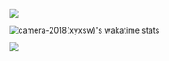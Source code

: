 ![](https://github-readme-stats-xyxsw.vercel.app/api/top-langs/?username=camera-2018&hide_title=true&hide_border=true&layout=default&langs_count=6&text_color=000&icon_color=fff&theme=graywhite&card_width=495)

[![camera-2018(xyxsw)'s wakatime stats](https://github-readme-stats-xyxsw.vercel.app/api/wakatime?username=xyxsw&langs_count=6&range=all_time)](https://wakatime.com/@xyxsw)

![](https://github-readme-streak-stats.herokuapp.com/?user=camera-2018)
